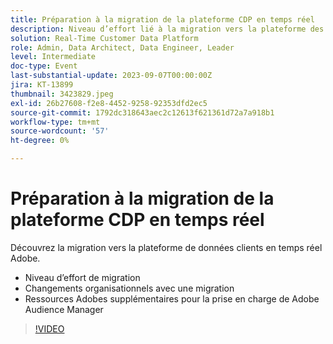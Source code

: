 ```yaml
---
title: Préparation à la migration de la plateforme CDP en temps réel
description: Niveau d’effort lié à la migration vers la plateforme des données clients en temps réel, aux changements organisationnels avec un déplacement et aux ressources Adobes supplémentaires pour la prise en charge de Adobe Audience Manager
solution: Real-Time Customer Data Platform
role: Admin, Data Architect, Data Engineer, Leader
level: Intermediate
doc-type: Event
last-substantial-update: 2023-09-07T00:00:00Z
jira: KT-13899
thumbnail: 3423829.jpeg
exl-id: 26b27608-f2e8-4452-9258-92353dfd2ec5
source-git-commit: 1792dc318643aec2c12613f621361d72a7a918b1
workflow-type: tm+mt
source-wordcount: '57'
ht-degree: 0%

---
```


# Préparation à la migration de la plateforme CDP en temps réel

Découvrez la migration vers la plateforme de données clients en temps réel Adobe.

* Niveau d’effort de migration
* Changements organisationnels avec une migration
* Ressources Adobes supplémentaires pour la prise en charge de Adobe Audience Manager


>[!VIDEO](https://video.tv.adobe.com/v/3423829/?learn=on)

